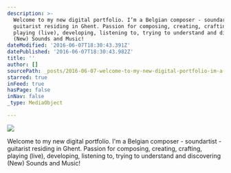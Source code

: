```yaml
---
description: >-
  Welcome to my new digital portfolio. I’m a Belgian composer - soundartist -
  guitarist residing in Ghent. Passion for composing, creating, crafting,
  playing (live), developing, listening to, trying to understand and discovering
  (New) Sounds and Music!
dateModified: '2016-06-07T18:30:43.391Z'
datePublished: '2016-06-07T18:30:43.982Z'
title: ''
author: []
sourcePath: _posts/2016-06-07-welcome-to-my-new-digital-portfolio-im-a-belgian-composer.md
starred: true
inFeed: true
hasPage: false
inNav: false
_type: MediaObject

---
```

![](https://the-grid-user-content.s3-us-west-2.amazonaws.com/117ff97b-5f30-40a4-a3c4-7d59201c5fe7.jpg)

Welcome to my new digital portfolio. I'm a Belgian composer - soundartist - guitarist residing in Ghent. Passion for composing, creating, crafting, playing (live), developing, listening to, trying to understand and discovering (New) Sounds and Music!